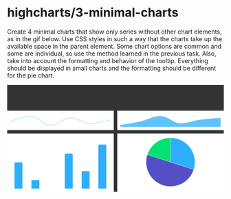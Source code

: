 # highcharts/3-minimal-charts

Create 4 minimal charts that show only series without other chart elements, as in the gif below. Use CSS styles in such a way that the charts take up the available space in the parent element. Some chart options are common and some are individual, so use the method learned in the previous task. Also, take into account the formatting and behavior of the tooltip. Everything should be displayed in small charts and the formatting should be different for the pie chart.

![exercise.gif](exercise.gif)
